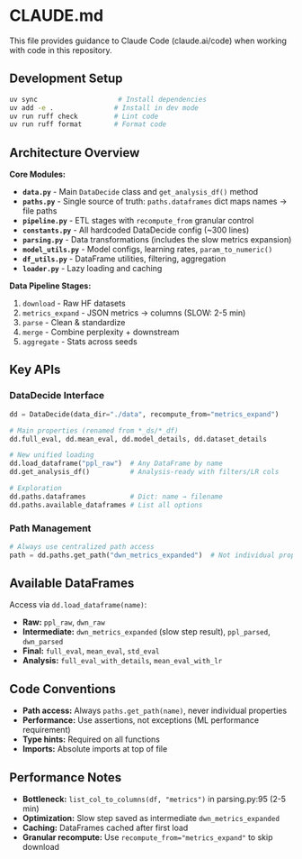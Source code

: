 # CLAUDE.md

This file provides guidance to Claude Code (claude.ai/code) when working with code in this repository.

## Development Setup

```bash
uv sync                    # Install dependencies
uv add -e .               # Install in dev mode
uv run ruff check         # Lint code
uv run ruff format        # Format code
```

## Architecture Overview

**Core Modules:**
- **`data.py`** - Main `DataDecide` class and `get_analysis_df()` method
- **`paths.py`** - Single source of truth: `paths.dataframes` dict maps names → file paths
- **`pipeline.py`** - ETL stages with `recompute_from` granular control
- **`constants.py`** - All hardcoded DataDecide config (~300 lines)
- **`parsing.py`** - Data transformations (includes the slow metrics expansion)
- **`model_utils.py`** - Model configs, learning rates, `param_to_numeric()`
- **`df_utils.py`** - DataFrame utilities, filtering, aggregation
- **`loader.py`** - Lazy loading and caching

**Data Pipeline Stages:**
1. `download` - Raw HF datasets
2. `metrics_expand` - JSON metrics → columns (SLOW: 2-5 min)
3. `parse` - Clean & standardize
4. `merge` - Combine perplexity + downstream  
5. `aggregate` - Stats across seeds

## Key APIs

### DataDecide Interface
```python
dd = DataDecide(data_dir="./data", recompute_from="metrics_expand")

# Main properties (renamed from *_ds/*_df)
dd.full_eval, dd.mean_eval, dd.model_details, dd.dataset_details

# New unified loading
dd.load_dataframe("ppl_raw")  # Any DataFrame by name
dd.get_analysis_df()          # Analysis-ready with filters/LR cols

# Exploration
dd.paths.dataframes           # Dict: name → filename  
dd.paths.available_dataframes # List all options
```

### Path Management
```python
# Always use centralized path access
path = dd.paths.get_path("dwn_metrics_expanded")  # Not individual properties
```

## Available DataFrames

Access via `dd.load_dataframe(name)`:
- **Raw:** `ppl_raw`, `dwn_raw`
- **Intermediate:** `dwn_metrics_expanded` (slow step result), `ppl_parsed`, `dwn_parsed`
- **Final:** `full_eval`, `mean_eval`, `std_eval`
- **Analysis:** `full_eval_with_details`, `mean_eval_with_lr`

## Code Conventions

- **Path access:** Always `paths.get_path(name)`, never individual properties
- **Performance:** Use assertions, not exceptions (ML performance requirement)
- **Type hints:** Required on all functions
- **Imports:** Absolute imports at top of file

## Performance Notes

- **Bottleneck:** `list_col_to_columns(df, "metrics")` in parsing.py:95 (2-5 min)
- **Optimization:** Slow step saved as intermediate `dwn_metrics_expanded`
- **Caching:** DataFrames cached after first load
- **Granular recompute:** Use `recompute_from="metrics_expand"` to skip download
